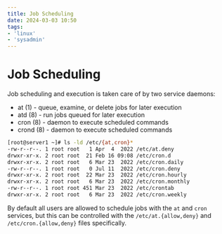 ```yaml
---
title: Job Scheduling
date: 2024-03-03 10:50
tags:
- 'linux'
- 'sysadmin'
---
```


# Job Scheduling

Job scheduling and execution is taken care of by two service daemons:

* at (1)               - queue, examine, or delete jobs for later execution
* atd (8)              - run jobs queued for later execution
* cron (8)             - daemon to execute scheduled commands
* crond (8)            - daemon to execute scheduled commands

```bash
[root@server1 ~]# ls -ld /etc/{at,cron}*
-rw-r--r--. 1 root root   1 Apr  4  2022 /etc/at.deny
drwxr-xr-x. 2 root root  21 Feb 16 09:08 /etc/cron.d
drwxr-xr-x. 2 root root   6 Mar 23  2022 /etc/cron.daily
-rw-r--r--. 1 root root   0 Jul 11  2022 /etc/cron.deny
drwxr-xr-x. 2 root root  22 Mar 23  2022 /etc/cron.hourly
drwxr-xr-x. 2 root root   6 Mar 23  2022 /etc/cron.monthly
-rw-r--r--. 1 root root 451 Mar 23  2022 /etc/crontab
drwxr-xr-x. 2 root root   6 Mar 23  2022 /etc/cron.weekly
```

By default all users are allowed to schedule jobs with the `at` and `cron` services, but this can be controlled with the `/etc/at.{allow,deny}` and `/etc/cron.{allow,deny}` files specifically.

